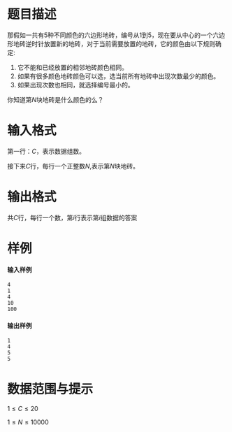 
# 题目描述

那假如一共有$5$种不同颜色的六边形地砖，编号从1到5，现在要从中心的一个六边形地砖逆时针放置新的地砖，对于当前需要放置的地砖，它的颜色由以下规则确定: 

1. 它不能和已经放置的相邻地砖颜色相同。
2. 如果有很多颜色地砖颜色可以选，选当前所有地砖中出现次数最少的颜色。
3. 如果出现次数也相同，就选择编号最小的。

你知道第$N$块地砖是什么颜色的么？

# 输入格式

第一行：$C$，表示数据组数。

接下来$C$行，每行一个正整数$N$,表示第$N$块地砖。

# 输出格式

共$C$行，每行一个数，第$i$行表示第$i$组数据的答案

# 样例

#### 输入样例

```plain
4
1
4
10
100
```

#### 输出样例

```plain
1
4
5
5
```


# 数据范围与提示

$1 \leq C \leq 20$

$1 \leq N \leq 10000$

